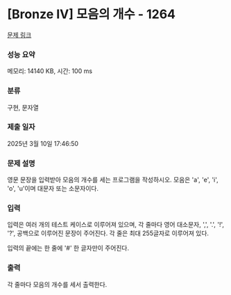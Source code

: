 # [Bronze IV] 모음의 개수 - 1264 

[문제 링크](https://www.acmicpc.net/problem/1264) 

### 성능 요약

메모리: 14140 KB, 시간: 100 ms

### 분류

구현, 문자열

### 제출 일자

2025년 3월 10일 17:46:50

### 문제 설명

<p style="user-select: auto !important;">영문 문장을 입력받아 모음의 개수를 세는 프로그램을 작성하시오. 모음은 'a', 'e', 'i', 'o', 'u'이며 대문자 또는 소문자이다.</p>

### 입력 

 <p style="user-select: auto !important;">입력은 여러 개의 테스트 케이스로 이루어져 있으며, 각 줄마다 영어 대소문자, ',', '.', '!', '?', 공백으로 이루어진 문장이 주어진다. 각 줄은 최대 255글자로 이루어져 있다.</p>

<p style="user-select: auto !important;">입력의 끝에는 한 줄에 '#' 한 글자만이 주어진다.</p>

### 출력 

 <p style="user-select: auto !important;">각 줄마다 모음의 개수를 세서 출력한다.</p>

